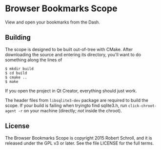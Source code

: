 Browser Bookmarks Scope
=======================
View and open your bookmarks from the Dash.

Building
--------
The scope is designed to be built out-of-tree with CMake.  After downloading the
source and entering its directory, you'll want to do something along the lines
of
 ```
$ mkdir build
$ cd build
$ cmake ..
$ make
```
If you open the project in Qt Creator, everything should just work.

The header files from `libsqlite3-dev` package are required to build the scope.
If your build is failing when tryingto find sqlite3.h, run `click-chroot-agent -r`
on your machine (directly; *not* inside the chroot).

License
-------
The Browser Bookmarks Scope is copyright 2015 Robert Schroll, and it is released
under the GPL v3 or later.  See the file LICENSE for the full terms.
